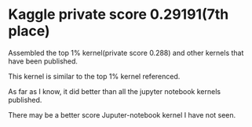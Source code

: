 # Kaggle private score 0.29191(7th place)

Assembled the top 1% kernel(private score 0.288) and other kernels that have been published.

This kernel is similar to the top 1% kernel referenced.

As far as I know, it did better than all the jupyter notebook kernels published.

There may be a better score Juputer-notebook kernel I have not seen.
